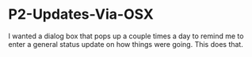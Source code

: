 P2-Updates-Via-OSX
==================

I wanted a dialog box that pops up a couple times a day to remind me to enter a general status update on how things were going. This does that.